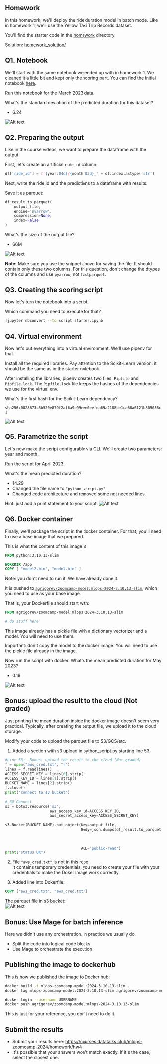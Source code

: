 ## Homework

In this homework, we'll deploy the ride duration model in batch mode. Like in homework 1, we'll use the Yellow Taxi Trip Records dataset. 

You'll find the starter code in the [homework](homework) directory.

Solution: [homework_solution/](homework_solution/)


## Q1. Notebook

We'll start with the same notebook we ended up with in homework 1.
We cleaned it a little bit and kept only the scoring part. You can find the initial notebook [here](homework/starter.ipynb).

Run this notebook for the March 2023 data.

What's the standard deviation of the predicted duration for this dataset?

* 6.24
  
![Alt text](images/Screenshot%202024-08-19%20at%2015.59.08.png)


## Q2. Preparing the output

Like in the course videos, we want to prepare the dataframe with the output. 

First, let's create an artificial `ride_id` column:

```python
df['ride_id'] = f'{year:04d}/{month:02d}_' + df.index.astype('str')
```

Next, write the ride id and the predictions to a dataframe with results. 

Save it as parquet:

```python
df_result.to_parquet(
    output_file,
    engine='pyarrow',
    compression=None,
    index=False
)
```

What's the size of the output file?

* 66M
  
![Alt text](images/Screenshot%202024-08-19%20at%2015.59.26.png)

__Note:__ Make sure you use the snippet above for saving the file. It should contain only these two columns. For this question, don't change the
dtypes of the columns and use `pyarrow`, not `fastparquet`. 


## Q3. Creating the scoring script

Now let's turn the notebook into a script. 

Which command you need to execute for that?

```bash
!jupyter nbconvert --to script starter.ipynb
```


## Q4. Virtual environment

Now let's put everything into a virtual environment. We'll use pipenv for that.

Install all the required libraries. Pay attention to the Scikit-Learn version: it should be the same as in the starter
notebook.

After installing the libraries, pipenv creates two files: `Pipfile`
and `Pipfile.lock`. The `Pipfile.lock` file keeps the hashes of the
dependencies we use for the virtual env.

What's the first hash for the Scikit-Learn dependency?

`sha256:0828673c5b520e879f2af6a9e99eee0eefea69a2188be1ca68a6121b809055c1`

![Alt text](images/Screenshot%202024-08-19%20at%2017.19.50.png)

## Q5. Parametrize the script

Let's now make the script configurable via CLI. We'll create two 
parameters: year and month.

Run the script for April 2023. 

What's the mean predicted duration? 

* 14.29
* Changed the file name to `"python_script.py"`
* Changed code architecture and removed some not needed lines 

Hint: just add a print statement to your script.
![Alt text](images/Screenshot%202024-08-19%20at%2018.03.21.png)


## Q6. Docker container 

Finally, we'll package the script in the docker container. 
For that, you'll need to use a base image that we prepared. 

This is what the content of this image is:

```dockerfile
FROM python:3.10.13-slim

WORKDIR /app
COPY [ "model2.bin", "model.bin" ]
```

Note: you don't need to run it. We have already done it.

It is pushed to [`agrigorev/zoomcamp-model:mlops-2024-3.10.13-slim`](https://hub.docker.com/layers/agrigorev/zoomcamp-model/mlops-2024-3.10.13-slim/images/sha256-f54535b73a8c3ef91967d5588de57d4e251b22addcbbfb6e71304a91c1c7027f?context=repo),
which you need to use as your base image.

That is, your Dockerfile should start with:

```dockerfile
FROM agrigorev/zoomcamp-model:mlops-2024-3.10.13-slim

# do stuff here
```

This image already has a pickle file with a dictionary vectorizer
and a model. You will need to use them.

Important: don't copy the model to the docker image. You will need
to use the pickle file already in the image. 

Now run the script with docker. What's the mean predicted duration
for May 2023? 

* 0.19

![Alt text](images/Screenshot%202024-08-19%20at%2018.47.03.png)

## Bonus: upload the result to the cloud (Not graded)

Just printing the mean duration inside the docker image 
doesn't seem very practical. Typically, after creating the output 
file, we upload it to the cloud storage.

Modify your code to upload the parquet file to S3/GCS/etc.

1. Added a section with s3 upload in python_script.py starting line 53.
       
```python 
#Line 53:  Bonus: upload the result to the cloud (Not graded)
f = open("aws_cred.txt", "r")
lines = f.readlines()
ACCESS_SECRET_KEY = lines[0].strip()
ACCESS_KEY_ID = lines[1].strip()
BUCKET_NAME = lines[2].strip()
f.close()
print("connect to s3 bucket")
                  
# S3 Connect
s3 = boto3.resource('s3',
                    aws_access_key_id=ACCESS_KEY_ID,
                    aws_secret_access_key=ACCESS_SECRET_KEY)
                  
s3.Bucket(BUCKET_NAME).put_object(Key=output_file,
                                  Body=json.dumps(df_result.to_parquet(output_file,
                                                                       engine='pyarrow',
                                                                       compression=None,
                                                                       index=False)),
                                  ACL='public-read')
print("status OK")
```
        
2. File `"aws_cred.txt"` is not in this repo. 
   <br>It contains temporary credentials, you need to create your file with your credentials 
   to make the Doker image work correctly.
   
3. Added line into Dokerfile:
```dockerfile
COPY ["aws_cred.txt", "aws_cred.txt"]
```
 
The  parquet file in s3 bucket:    
![Alt text](images/Screenshot%202024-08-19%20at%2022.35.20.png)

## Bonus: Use Mage for batch inference

Here we didn't use any orchestration. In practice we usually do.

* Split the code into logical code blocks
* Use Mage to orchestrate the execution

## Publishing the image to dockerhub

This is how we published the image to Docker hub:

```bash
docker build -t mlops-zoomcamp-model:2024-3.10.13-slim .
docker tag mlops-zoomcamp-model:2024-3.10.13-slim agrigorev/zoomcamp-model:mlops-2024-3.10.13-slim

docker login --username USERNAME
docker push agrigorev/zoomcamp-model:mlops-2024-3.10.13-slim
```

This is just for your reference, you don't need to do it.


## Submit the results

* Submit your results here: https://courses.datatalks.club/mlops-zoomcamp-2024/homework/hw4
* It's possible that your answers won't match exactly. If it's the case, select the closest one.
